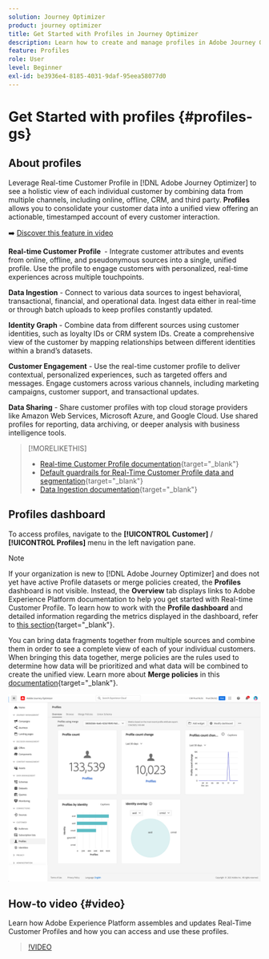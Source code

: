 ```yaml
---
solution: Journey Optimizer
product: journey optimizer
title: Get Started with Profiles in Journey Optimizer
description: Learn how to create and manage profiles in Adobe Journey Optimizer
feature: Profiles
role: User
level: Beginner
exl-id: be3936e4-8185-4031-9daf-95eea58077d0
---
```

# Get Started with profiles {#profiles-gs}

## About profiles

Leverage Real-time Customer Profile in [!DNL Adobe Journey Optimizer] to see a holistic view of each individual customer by combining data from multiple channels, including online, offline, CRM, and third party. **Profiles** allows you to consolidate your customer data into a unified view offering an actionable, timestamped account of every customer interaction. 

➡️ [Discover this feature in video](#video) 

**Real-time Customer Profile ​** - Integrate customer attributes and events from online, offline, and pseudonymous sources into a single, unified profile. ​Use the profile to engage customers with personalized, real-time experiences across multiple touchpoints. ​

**Data Ingestion** - Connect to various data sources to ingest behavioral, transactional, financial, and operational data. Ingest data either in real-time or through batch uploads to keep profiles constantly updated.

**Identity Graph** - Combine data from different sources using customer identities, such as loyalty IDs or CRM system IDs. ​Create a comprehensive view of the customer by mapping relationships between different identities within a brand’s datasets. ​

**Customer Engagement** - Use the real-time customer profile to deliver contextual, personalized experiences, such as targeted offers and messages. ​Engage customers across various channels, including marketing campaigns, customer support, and transactional updates. ​

**Data Sharing** - Share customer profiles with top cloud storage providers like Amazon Web Services, Microsoft Azure, and Google Cloud. Use shared profiles for reporting, data archiving, or deeper analysis with business intelligence tools.

>[!MORELIKETHIS]
>
>* [Real-time Customer Profile documentation](https://experienceleague.adobe.com/docs/experience-platform/query/home.html){target="_blank"}
>* [Default guardrails for Real-Time Customer Profile data and segmentation](https://experienceleague.adobe.com/en/docs/experience-platform/profile/guardrails){target="_blank"}
>* ​[Data Ingestion documentation](https://experienceleague.adobe.com/en/docs/experience-platform/ingestion/home){target="_blank"}

## Profiles dashboard

To access profiles, navigate to the **[!UICONTROL Customer]** / **[!UICONTROL Profiles]** menu in the left navigation pane.

>[!NOTE]
>
>If your organization is new to [!DNL Adobe Journey Optimizer] and does not yet have active Profile datasets or merge policies created, the **Profiles** dashboard is not visible. Instead, the **Overview** tab displays links to Adobe Experience Platform documentation to help you get started with Real-time Customer Profile. To learn how to work with the **Profile dashboard** and detailed information regarding the metrics displayed in the dashboard, refer to [this section](https://experienceleague.adobe.com/docs/experience-platform/profile/ui/user-guide.html){target="_blank"}.

You can bring data fragments together from multiple sources and combine them in order to see a complete view of each of your individual customers. When bringing this data together, merge policies are the rules used to determine how data will be prioritized and what data will be combined to create the unified view. Learn more about **Merge policies** in this [documentation](https://experienceleague.adobe.com/docs/experience-platform/profile/merge-policies/ui-guide.html){target="_blank"}.

![](assets/profiles-home.png)

## How-to video {#video}

Learn how Adobe Experience Platform assembles and updates Real-Time Customer Profiles and how you can access and use these profiles.

>[!VIDEO](https://video.tv.adobe.com/v/27251?quality=12)
